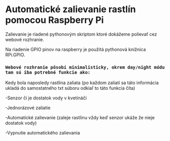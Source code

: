 # Automatické zalievanie rastlín pomocou Raspberry Pi
Zalievanie je riadené pythonovým skriptom ktoré dokážeme polievať cez webové rozhranie.

Na riadenie GPIO pinov na raspberry je použitá pythonová knižnica RPi.GPIO.

### `Webové rozhranie pôsobí minimalisticky, okrem day/night módu tam sú iba potrebné funkcie ako:`

Kedy bola naposledy rastlina zaliata (po každom zaliatí sa táto informácia ukladá do samostatného txt súboru odkiaľ to táto funkcia číta)

-Senzor či je dostatok vody v kvetináči

-Jednorázové zaliatie

-Automatické zalievanie (zaleje rastlinu vždy keď senzor ukáže že nieje dostatok vody)

-Vypnutie automatického zalievania
